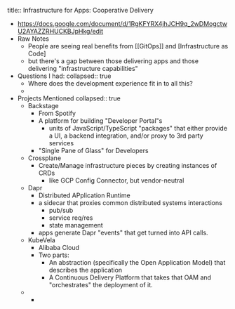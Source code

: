 title:: Infrastructure for Apps: Cooperative Delivery

- https://docs.google.com/document/d/1RgKFYRX4jhJCH9q_2wDMogctwU2AYAZZRHUCKBJpHkg/edit
- Raw Notes
	- People are seeing real benefits from [[GitOps]] and [Infrastructure as Code]
	- but there's a gap between those delivering apps and those delivering "infrastructure capabilities"
- Questions I had:
  collapsed:: true
	- Where does the development experience fit in to all this?
	-
- Projects Mentioned
  collapsed:: true
	- Backstage
		- From Spotify
		- A platform for building "Developer Portal"s
			- units of JavaScript/TypeScript "packages" that either provide a UI, a backend integration, and/or proxy to 3rd party services
		- "Single Pane of Glass" for Developers
	- Crossplane
		- Create/Manage infrastructure pieces by creating instances of CRDs
			- like GCP Config Connector, but vendor-neutral
	- Dapr
		- Distributed APplication Runtime
		- a sidecar that proxies common distributed systems interactions
			- pub/sub
			- service req/res
			- state management
		- apps generate Dapr "events" that get turned into API calls.
	- KubeVela
		- Alibaba Cloud
		- Two parts:
			- An abstraction (specifically the Open Application Model) that describes the application
			- A Continuous Delivery Platform that takes that OAM and "orchestrates" the deployment of it.
	-
		-